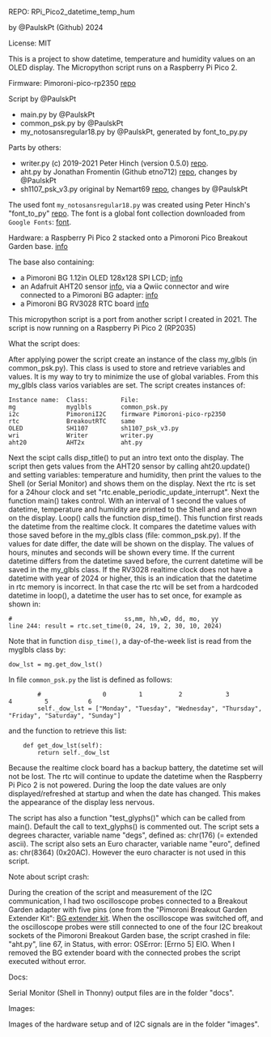 
REPO: RPi_Pico2_datetime_temp_hum

by @PaulskPt (Github) 2024

License: MIT

This is a project to show datetime, temperature and humidity values on an OLED display.
The Micropython script runs on a Raspberry Pi Pico 2.

Firmware:
Pimoroni-pico-rp2350 [repo](https://github.com/pimoroni/pimoroni-pico-rp2350)
  
Script by @PaulskPt
- main.py by @PaulskPt
- common_psk.py by @PaulskPt
- my_notosansregular18.py by @PaulskPt, generated by font_to_py.py
  
Parts by others:

- writer.py (c) 2019-2021 Peter Hinch (version 0.5.0)
  [repo](https://github.com/peterhinch/micropython-font-to-py/blob/master/writer/writer.py).
- aht.py by Jonathan Fromentin (Github etno712) [repo](https://github.com/etno712/aht/blob/main/aht.py), changes by @PaulskPt
- sh1107_psk_v3.py original by Nemart69 [repo](https://github.com/nemart69/sh1107-micropython), 
  changes by @PaulskPt

The used font ```my_notosansregular18.py``` was created using Peter Hinch's 
"font_to_py" [repo](https://github.com/peterhinch/micropython-font-to-py/tree/master).
The font is a global font collection downloaded from ```Google Fonts```: 
[font](https://fonts.google.com/noto/specimen/Noto+Sans).

Hardware:
  a Raspberry Pi Pico 2 stacked onto a Pimoroni Pico Breakout Garden base.
  [info](https://shop.pimoroni.com/products/pico-breakout-garden-base?variant=32369509892179)
  
  The base also containing:
  - a Pimoroni BG 1.12in OLED 128x128 SPI LCD;
    [info](https://shop.pimoroni.com/products/1-12-oled-breakout?variant=29421050757203)
  - an Adafruit AHT20 sensor [info](https://www.adafruit.com/product/4566),
    via a Qwiic connector and wire connected to a Pimoroni BG adapter:
    [info](https://shop.pimoroni.com/products/breakout-garden-to-qwiic-adaptor?variant=39308382339155)
  - a Pimoroni BG RV3028 RTC board
    [info](https://shop.pimoroni.com/products/rv3028-real-time-clock-rtc-breakout?variant=27926940549203)
	
	
This micropython script is a port from another script I created in 2021.
The script is now running on a Raspberry Pi Pico 2 (RP2035)

What the script does:

After applying power the script create an instance of the class my_glbls (in common_psk.py).
This class is used to store and retrieve variables and values.
It is my way to try to minimize the use of global variables.
From this my_glbls class varios variables are set.
The script creates instances of:

```
Instance name:  Class:         File:
mg              myglbls        common_psk.py
i2c             PimoroniI2C    firmware Pimoroni-pico-rp2350
rtc             BreakoutRTC    same
OLED            SH1107         sh1107_psk_v3.py
wri             Writer         writer.py
aht20           AHT2x          aht.py
```

Next the scipt calls disp_title() to put an intro text onto the display.
The script then gets values from the AHT20 sensor by calling aht20.update()
and setting variables: temperature and humidity, then print the values to the
Shell (or Serial Monitor) and shows them on the display.
Next the rtc is set for a 24hour clock and set "rtc.enable_periodic_update_interrupt".
Next the function main() takes control. With an interval of 1 second 
the values of datetime, temperature and humidity are printed to the Shell and are 
shown on the display.
Loop() calls the function disp_time().
This function first reads the datetime from the realtime clock. It compares the datetime
values with those saved before in the my_glbls class (file: common_psk.py).
If the values for date differ, the date will be shown on the display.
The values of hours, minutes and seconds will be shown every time.
If the current datetime differs from the datetime saved before,
the current datetime will be saved in the my_glbls class.
If the RV3028 realtime clock does not have a datetime with year of 2024 or higher,
this is an indication that the datetime in rtc memory is incorrect.
In that case the rtc will be set from a hardcoded datetime in loop(),
a datetime the user has to set once, for example as shown in:

```
#                               ss,mm, hh,wD, dd, mo,   yy
line 244: result = rtc.set_time(0, 24, 19, 2, 30, 10, 2024)
```

Note that in function ```disp_time()```, a day-of-the-week list is
read from the myglbls class by:

```
dow_lst = mg.get_dow_lst()
```

In file ```common_psk.py``` the list is defined as follows:
```
        #                 0         1          2            3           4         5           6
        self._dow_lst = ["Monday", "Tuesday", "Wednesday", "Thursday", "Friday", "Saturday", "Sunday"]
```

and the function to retrieve this list:
```
    def get_dow_lst(self):
        return self._dow_lst
```

Because the realtime clock board has a backup battery, 
the datetime set will not be lost. The rtc will continue to update the 
datetime when the Raspberry Pi Pico 2 is not powered.
During the loop the date values are only displayed/refreshed at startup
and when the date has changed. This makes the appearance of the display
less nervous.

The script has also a function "test_glyphs()" which can be called from main().
Default the call to text_glyphs() is commented out. 
The script sets a degrees character, variable name "degs", defined as: chr(176) (= extended ascii).
The script also sets an Euro character, variable name "euro", defined as: chr(8364) (0x20AC).
However the euro character is not used in this script.


Note about script crash:

During the creation of the script and measurement of the I2C communication, I had two oscilloscope probes connected to a Breakout Garden adapter with five pins
(one from the "Pimoroni Breakout Garden Extender Kit":
[BG extender kit](https://shop.pimoroni.com/en-us/products/breakout-garden-extender-kit).
When the oscilloscope was switched off, and the oscilloscope probes were still connected to one of the four I2C breakout sockets of the Pimoroni Breakout Garden base, the script crashed in file: "aht.py",
line 67, in Status, with error: OSError: [Errno 5] EIO. 
When I removed the BG extender board with the connected probes the script executed without error.

Docs: 

Serial Monitor (Shell in Thonny) output files are in the folder "docs".

Images:

Images of the hardware setup and of I2C signals are in the folder "images".
